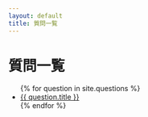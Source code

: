 ```yaml
---
layout: default
title: 質問一覧
---
```


<h1>質問一覧</h1>

<ul>
  {% for question in site.questions %}
    <li>
      <a href="{{ question.url }}">{{ question.title }}</a>
    </li>
  {% endfor %}
</ul>
